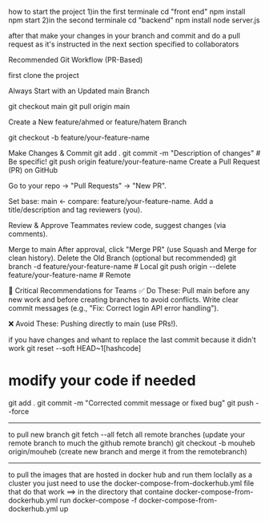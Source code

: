 how to start the project
1)in the first terminale
cd "front end"
npm install
npm start
2)in the second terminale
cd "backend"
npm install
node server.js

after that make your changes in your branch and commit and do a pull request as it's instructed in the next section specified to collaborators

Recommended Git Workflow (PR-Based)

first clone the project

Always Start with an Updated main Branch

git checkout main
git pull origin main

Create a New feature/ahmed or feature/hatem Branch

git checkout -b feature/your-feature-name

Make Changes & Commit
git add .
git commit -m "Description of changes" # Be specific!
git push origin feature/your-feature-name
Create a Pull Request (PR) on GitHub

Go to your repo → "Pull Requests" → "New PR".

Set base: main ← compare: feature/your-feature-name.
Add a title/description and tag reviewers (you).

Review & Approve
Teammates review code, suggest changes (via comments).

Merge to main
After approval, click "Merge PR" (use Squash and Merge for clean history).
Delete the Old Branch (optional but recommended)
git branch -d feature/your-feature-name # Local
git push origin --delete feature/your-feature-name # Remote

🔹 Critical Recommendations for Teams
✅ Do These:
Pull main before any new work and before creating branches to avoid conflicts.
Write clear commit messages (e.g., "Fix: Correct login API error handling").

❌ Avoid These:
Pushing directly to main (use PRs!).

if you have changes and whant to replace the last commit because it didn't work
git reset --soft HEAD~1[hashcode]
# modify your code if needed
git add .
git commit -m "Corrected commit message or fixed bug"
git push --force



---
to pull new branch
git fetch --all
fetch all remote branches (update your remote branch to much the github remote branch)
git checkout -b mouheb origin/mouheb (create new branch and merge it from the remotebranch)

---

to pull the images that are hosted in docker hub and run them loclally as a cluster you just need to use the docker-compose-from-dockerhub.yml file that do that work ==> in the directory that containe docker-compose-from-dockerhub.yml run docker-compose -f docker-compose-from-dockerhub.yml up
